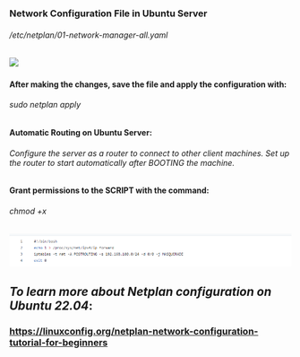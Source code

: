### Network Configuration File in Ubuntu Server 
###### /etc/netplan/01-network-manager-all.yaml
<img src="configurar_IP.png">

#### After making the changes, save the file and apply the configuration with:
###### sudo netplan apply
#### Automatic Routing on Ubuntu Server:
###### Configure the server as a router to connect to other client machines. Set up the router to start automatically after BOOTING the machine.
#### Grant permissions to the SCRIPT with the command: 
###### chmod +x
<img src="automatic_routing.png">

## _To learn more about Netplan configuration on Ubuntu 22.04_: 
### https://linuxconfig.org/netplan-network-configuration-tutorial-for-beginners
